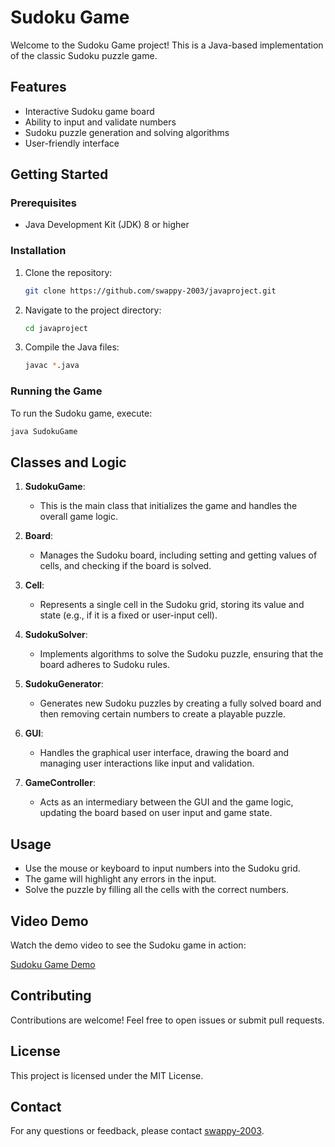 
# Sudoku Game

Welcome to the Sudoku Game project! This is a Java-based implementation of the classic Sudoku puzzle game.

## Features

- Interactive Sudoku game board
- Ability to input and validate numbers
- Sudoku puzzle generation and solving algorithms
- User-friendly interface

## Getting Started

### Prerequisites

- Java Development Kit (JDK) 8 or higher

### Installation

1. Clone the repository:
   ```sh
   git clone https://github.com/swappy-2003/javaproject.git
   ```
2. Navigate to the project directory:
   ```sh
   cd javaproject
   ```
3. Compile the Java files:
   ```sh
   javac *.java
   ```

### Running the Game

To run the Sudoku game, execute:
```sh
java SudokuGame
```

## Classes and Logic

1. **SudokuGame**: 
   - This is the main class that initializes the game and handles the overall game logic.

2. **Board**: 
   - Manages the Sudoku board, including setting and getting values of cells, and checking if the board is solved.

3. **Cell**: 
   - Represents a single cell in the Sudoku grid, storing its value and state (e.g., if it is a fixed or user-input cell).

4. **SudokuSolver**: 
   - Implements algorithms to solve the Sudoku puzzle, ensuring that the board adheres to Sudoku rules.

5. **SudokuGenerator**: 
   - Generates new Sudoku puzzles by creating a fully solved board and then removing certain numbers to create a playable puzzle.

6. **GUI**: 
   - Handles the graphical user interface, drawing the board and managing user interactions like input and validation.

7. **GameController**: 
   - Acts as an intermediary between the GUI and the game logic, updating the board based on user input and game state.

## Usage

- Use the mouse or keyboard to input numbers into the Sudoku grid.
- The game will highlight any errors in the input.
- Solve the puzzle by filling all the cells with the correct numbers.

## Video Demo

Watch the demo video to see the Sudoku game in action:

[Sudoku Game Demo](media/demo.mp4)


## Contributing

Contributions are welcome! Feel free to open issues or submit pull requests.

## License

This project is licensed under the MIT License.

## Contact

For any questions or feedback, please contact [swappy-2003](https://github.com/swappy-2003).
